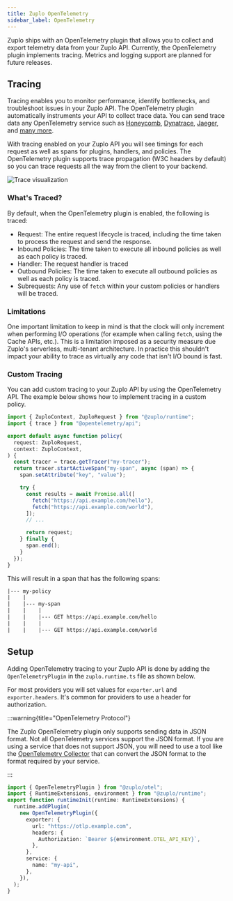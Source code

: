 ```yaml
---
title: Zuplo OpenTelemetry
sidebar_label: OpenTelemetry
---
```


Zuplo ships with an OpenTelemetry plugin that allows you to collect and export
telemetry data from your Zuplo API. Currently, the OpenTelemetry plugin
implements tracing. Metrics and logging support are planned for future releases.

<EnterpriseFeature name="OpenTelemetry" />

## Tracing

Tracing enables you to monitor performance, identify bottlenecks, and
troubleshoot issues in your Zuplo API. The OpenTelemetry plugin automatically
instruments your API to collect trace data. You can send trace data any
OpenTelemetry service such as [Honeycomb](https://honeycomb.io),
[Dynatrace](https://dynatrace.com), [Jaeger](https://www.jaegertracing.io/), and
[many more](https://opentelemetry.io/ecosystem/).

With tracing enabled on your Zuplo API you will see timings for each request as
well as spans for plugins, handlers, and policies. The OpenTelemetry plugin
supports trace propagation (W3C headers by default) so you can trace requests
all the way from the client to your backend.

![Trace visualization](../../public/media/opentelemetry/image-1.png)

### What's Traced?

By default, when the OpenTelemetry plugin is enabled, the following is traced:

- Request: The entire request lifecycle is traced, including the time taken to
  process the request and send the response.
- Inbound Policies: The time taken to execute all inbound policies as well as
  each policy is traced.
- Handler: The request handler is traced
- Outbound Policies: The time taken to execute all outbound policies as well as
  each policy is traced.
- Subrequests: Any use of `fetch` within your custom policies or handlers will
  be traced.

### Limitations

One important limitation to keep in mind is that the clock will only increment
when performing I/O operations (for example when calling `fetch`, using the
Cache APIs, etc.). This is a limitation imposed as a security measure due
Zuplo's serverless, multi-tenant architecture. In practice this shouldn't impact
your ability to trace as virtually any code that isn't I/O bound is fast.

### Custom Tracing

You can add custom tracing to your Zuplo API by using the OpenTelemetry API. The
example below shows how to implement tracing in a custom policy.

```ts
import { ZuploContext, ZuploRequest } from "@zuplo/runtime";
import { trace } from "@opentelemetry/api";

export default async function policy(
  request: ZuploRequest,
  context: ZuploContext,
) {
  const tracer = trace.getTracer("my-tracer");
  return tracer.startActiveSpan("my-span", async (span) => {
    span.setAttribute("key", "value");

    try {
      const results = await Promise.all([
        fetch("https://api.example.com/hello"),
        fetch("https://api.example.com/world"),
      ]);
      // ...

      return request;
    } finally {
      span.end();
    }
  });
}
```

This will result in a span that has the following spans:

```txt
|--- my-policy
|    |
|    |--- my-span
|    |    |
|    |    |--- GET https://api.example.com/hello
|    |    |
|    |    |--- GET https://api.example.com/world
```

## Setup

Adding OpenTelemetry tracing to your Zuplo API is done by adding the
`OpenTelemetryPlugin` in the `zuplo.runtime.ts` file as shown below.

For most providers you will set values for `exporter.url` and
`exporter.headers`. It's common for providers to use a header for authorization.

:::warning{title="OpenTelemetry Protocol"}

The Zuplo OpenTelemetry plugin only supports sending data in JSON format. Not
all OpenTelemetry services support the JSON format. If you are using a service
that does not support JSON, you will need to use a tool like the
[OpenTelemetry Collector](https://opentelemetry.io/docs/collector/) that can
convert the JSON format to the format required by your service.

:::

```ts title="zuplo.runtime.ts"
import { OpenTelemetryPlugin } from "@zuplo/otel";
import { RuntimeExtensions, environment } from "@zuplo/runtime";
export function runtimeInit(runtime: RuntimeExtensions) {
  runtime.addPlugin(
    new OpenTelemetryPlugin({
      exporter: {
        url: "https://otlp.example.com",
        headers: {
          Authorization: `Bearer ${environment.OTEL_API_KEY}`,
        },
      },
      service: {
        name: "my-api",
      },
    }),
  );
}
```
